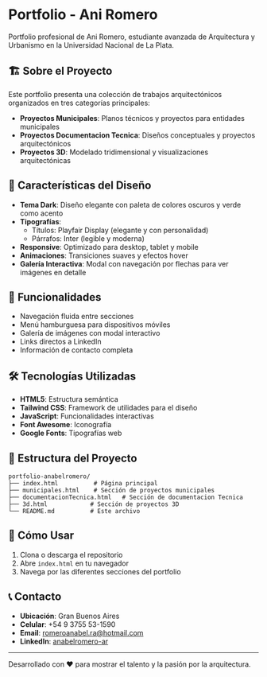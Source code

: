 # Portfolio - Ani Romero

Portfolio profesional de Ani Romero, estudiante avanzada de Arquitectura y Urbanismo en la Universidad Nacional de La Plata.

## 🏗️ Sobre el Proyecto

Este portfolio presenta una colección de trabajos arquitectónicos organizados en tres categorías principales:

- **Proyectos Municipales**: Planos técnicos y proyectos para entidades municipales
- **Proyectos Documentacion Tecnica**: Diseños conceptuales y proyectos arquitectónicos
- **Proyectos 3D**: Modelado tridimensional y visualizaciones arquitectónicas

## 🎨 Características del Diseño

- **Tema Dark**: Diseño elegante con paleta de colores oscuros y verde como acento
- **Tipografías**: 
  - Títulos: Playfair Display (elegante y con personalidad)
  - Párrafos: Inter (legible y moderna)
- **Responsive**: Optimizado para desktop, tablet y mobile
- **Animaciones**: Transiciones suaves y efectos hover
- **Galería Interactiva**: Modal con navegación por flechas para ver imágenes en detalle

## 📱 Funcionalidades

- Navegación fluida entre secciones
- Menú hamburguesa para dispositivos móviles
- Galería de imágenes con modal interactivo
- Links directos a LinkedIn
- Información de contacto completa

## 🛠️ Tecnologías Utilizadas

- **HTML5**: Estructura semántica
- **Tailwind CSS**: Framework de utilidades para el diseño
- **JavaScript**: Funcionalidades interactivas
- **Font Awesome**: Iconografía
- **Google Fonts**: Tipografías web

## 📂 Estructura del Proyecto

```
portfolio-anabelromero/
├── index.html          # Página principal
├── municipales.html    # Sección de proyectos municipales
├── documentacionTecnica.html   # Sección de documentacion Tecnica
├── 3d.html            # Sección de proyectos 3D
└── README.md          # Este archivo
```

## 🚀 Cómo Usar

1. Clona o descarga el repositorio
2. Abre `index.html` en tu navegador
3. Navega por las diferentes secciones del portfolio

## 📞 Contacto

- **Ubicación**: Gran Buenos Aires
- **Celular**: +54 9 3755 53-1590
- **Email**: romeroanabel.ra@hotmail.com
- **LinkedIn**: [anabelromero-ar](https://www.linkedin.com/in/anabelromero-ar/)

---

Desarrollado con ❤️ para mostrar el talento y la pasión por la arquitectura. 